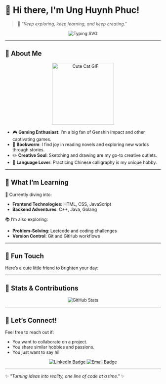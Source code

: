 # 👋 Hi there, I'm **Ung Huynh Phuc!**  

> 🌟 *"Keep exploring, keep learning, and keep creating."*  

<p align="center">
  <img src="https://readme-typing-svg.demolab.com?font=Fira+Code&size=22&duration=4000&pause=500&color=FF5733&center=true&vCenter=true&width=500&lines=Frontend+Developer+%7C+Tech+Enthusiast;Aspiring+Intern+%7C+Lifelong+Learner;HTML+%7C+CSS+%7C+JavaScript+%7C+C%2B%2B+%7C+Java" alt="Typing SVG" />
</p>

---

## 🐾 **About Me**  
<div align="center">
  <img src="https://media.giphy.com/media/JIX9t2j0ZTN9S/giphy.gif" width="200" alt="Cute Cat GIF"/>
</div>  

- 🎮 **Gaming Enthusiast**: I’m a big fan of Genshin Impact and other captivating games.  
- 📘 **Bookworm**: I find joy in reading novels and exploring new worlds through stories.  
- ✏️ **Creative Soul**: Sketching and drawing are my go-to creative outlets.  
- 🏯 **Language Lover**: Practicing Chinese calligraphy is my unique hobby.  

---

## 🚀 **What I’m Learning**  
🌱 Currently diving into:  
- **Frontend Technologies**: HTML, CSS, JavaScript  
- **Backend Adventures**: C++, Java, Golang  

📚 I’m also exploring:  
- **Problem-Solving**: Leetcode and coding challenges  
- **Version Control**: Git and GitHub workflows  

---

## 🌟 **Fun Touch**  
Here’s a cute little friend to brighten your day:  


---

## 🌈 **Stats & Contributions**  
<p align="center">
  <img src="https://github-readme-stats.vercel.app/api?username=uhphuc&show_icons=true&theme=radical" alt="GitHub Stats" />
</p>

---

## 💬 **Let’s Connect!**  
Feel free to reach out if:  
- You want to collaborate on a project.  
- You share similar hobbies and passions.  
- You just want to say hi!  

<p align="center">
  <a href="https://www.linkedin.com/in/unghuynhphuc" target="_blank">
    <img src="https://img.shields.io/badge/LinkedIn-blue?style=for-the-badge&logo=linkedin&logoColor=white" alt="LinkedIn Badge"/>
  </a>
  <a href="mailto:your-email@example.com" target="_blank">
    <img src="https://img.shields.io/badge/Email-D14836?style=for-the-badge&logo=gmail&logoColor=white" alt="Email Badge"/>
  </a>
</p>  

---

✨ *"Turning ideas into reality, one line of code at a time."* ✨  
